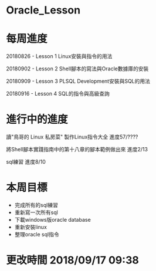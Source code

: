 # Oracle_Lesson

# 每周進度
20180826 - Lesson 1 Linux安裝與指令的用法

20180902 - Lesson 2 Shell腳本的寫法與Oracle數據庫的安裝

20180909 - Lesson 3 PLSQL Development安裝與SQL的用法

20180916 - Lesson 4 SQL的指令與高級查詢

# 進行中的進度
讀"鳥哥的 Linux 私房菜" 製作Linux指令大全 進度57/????

將Shell腳本實踐指南中的第十八章的腳本範例做出來 進度2/13

sql練習 進度8/10

# 本周目標
- 完成所有的sql練習
- 重新寫一次所有sql
- 下載windows版oracle database
- 重新安裝linux
- 整理oracle sql指令

# 更改時間 2018/09/17 09:38
